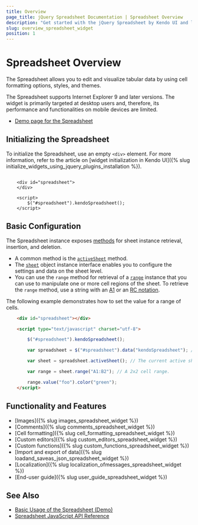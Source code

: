```yaml
---
title: Overview
page_title: jQuery Spreadsheet Documentation | Spreadsheet Overview
description: "Get started with the jQuery Spreadsheet by Kendo UI and learn how to initialize and configure the widget."
slug: overview_spreadsheet_widget
position: 1
---
```


# Spreadsheet Overview

The Spreadsheet allows you to edit and visualize tabular data by using cell formatting options, styles, and themes.

The Spreadsheet supports Internet Explorer 9 and later versions. The widget is primarily targeted at desktop users and, therefore, its performance and functionalities on mobile devices are limited.

* [Demo page for the Spreadsheet](https://demos.telerik.com/kendo-ui/spreadsheet/index)

## Initializing the Spreadsheet

To initialize the Spreadsheet, use an empty `<div>` element. For more information, refer to the article on [widget initialization in Kendo UI]({% slug initialize_widgets_using_jquery_plugins_installation %}).

```dojo

    <div id="spreadsheet">
    </div>

    <script>
        $("#spreadsheet").kendoSpreadsheet();
    </script>
```

## Basic Configuration

The Spreadsheet instance exposes [methods](/api/javascript/ui/spreadsheet#methods) for sheet instance retrieval, insertion, and deletion.

* A common method is the [`activeSheet`](/api/javascript/ui/spreadsheet/methods/activesheet) method.
* The [`sheet`](/api/javascript/spreadsheet/sheet) object instance interface enables you to configure the settings and data on the sheet level.
* You can use the `range` method for retrieval of a [`range`](/api/javascript/spreadsheet/range) instance that you can use to manipulate one or more cell regions of the sheet. To retrieve the `range` method, use a string with an [A1](https://msdn.microsoft.com/en-us/library/bb211395.aspx) or an [RC notation](https://excelribbon.tips.net/T008803_Understanding_R1C1_References.html).

The following example demonstrates how to set the value for a range of cells.

``` html
    <div id="spreadsheet"></div>

    <script type="text/javascript" charset="utf-8">

        $("#spreadsheet").kendoSpreadsheet();

        var spreadsheet = $("#spreadsheet").data("kendoSpreadsheet"); // The widget instance.

        var sheet = spreadsheet.activeSheet(); // The current active sheet.

        var range = sheet.range("A1:B2"); // A 2x2 cell range.

        range.value("foo").color("green");
    </script>
```

## Functionality and Features

* [Images]({% slug images_spreadsheet_widget %})
* [Comments]({% slug comments_spreadsheet_widget %})
* [Cell formatting]({% slug cell_formatting_spreadsheet_widget %})
* [Custom editors]({% slug custom_editors_spreadsheet_widget %})
* [Custom functions]({% slug custom_functions_spreadsheet_widget %})
* [Import and export of data]({% slug loadand_saveas_json_spreadsheet_widget %})
* [Localization]({% slug localization_ofmessages_spreadsheet_widget %})
* [End-user guide]({% slug user_guide_spreadsheet_widget %})

## See Also

* [Basic Usage of the Spreadsheet (Demo)](https://demos.telerik.com/kendo-ui/spreadsheet/index)
* [Spreadsheet JavaScript API Reference](/api/javascript/ui/spreadsheet)
